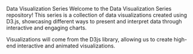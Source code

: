 Data Visualization Series
Welcome to the Data Visualization Series repository! This series is a collection of data visualizations created using D3.js, showcasing different ways to present and interpret data through interactive and engaging charts.

Visualizations will come from the D3js library, allowing us to create high-end interactive and animated visualizations. 
